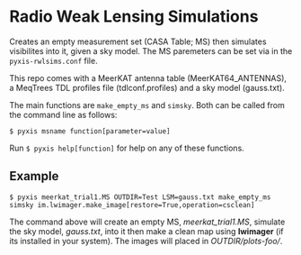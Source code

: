 # Radio Weak Lensing Simulations

Creates an empty measurement set (CASA Table; MS) then simulates visibilites into it, given a sky model.
The MS paremeters can be set via in the `pyxis-rwlsims.conf` file.

This repo comes with a MeerKAT antenna table (MeerKAT64_ANTENNAS), a MeqTrees TDL profiles file (tdlconf.profiles) and a sky model (gauss.txt). 

The main functions are `make_empty_ms` and `simsky`. Both can be called from the command line as follows:  

```
$ pyxis msname function[parameter=value]
```
Run `$ pyxis help[function]` for help on any of these functions.

## Example
```
$ pyxis meerkat_trial1.MS OUTDIR=Test LSM=gauss.txt make_empty_ms simsky im.lwimager.make_image[restore=True,operation=csclean]
```

The command above will create an empty MS, *meerkat_trial1.MS*, simulate the sky model, *gauss.txt*, into it then make a clean map using  **lwimager** (if its installed in your system). The images will placed in *OUTDIR/plots-foo/*. 

